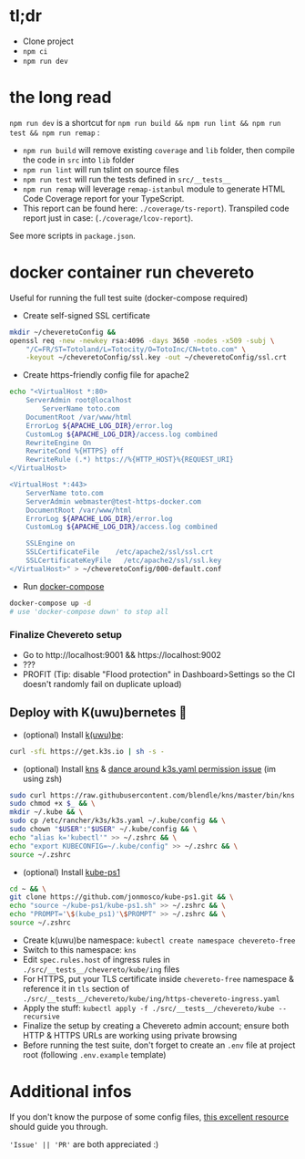 # tl;dr

- Clone project
- `npm ci`
- `npm run dev`

# the long read

`npm run dev` is a shortcut for `npm run build && npm run lint && npm run test && npm run remap` :

- `npm run build` will remove existing `coverage` and `lib` folder, then compile the code in `src` into `lib` folder
- `npm run lint` will run tslint on source files
- `npm run test` will run the tests defined in `src/__tests__`
- `npm run remap` will leverage `remap-istanbul` module to generate HTML Code Coverage report for your TypeScript.
- This report can be found here: `./coverage/ts-report`). Transpiled code report just in case: (`./coverage/lcov-report`).

See more scripts in `package.json`.

# docker container run chevereto

Useful for running the full test suite (docker-compose required)

- Create self-signed SSL certificate

```zsh
mkdir ~/cheveretoConfig &&
openssl req -new -newkey rsa:4096 -days 3650 -nodes -x509 -subj \
    "/C=FR/ST=Totoland/L=Totocity/O=TotoInc/CN=toto.com" \
    -keyout ~/cheveretoConfig/ssl.key -out ~/cheveretoConfig/ssl.crt
```

- Create https-friendly config file for apache2

```zsh
echo "<VirtualHost *:80>
	ServerAdmin root@localhost
        ServerName toto.com
	DocumentRoot /var/www/html
	ErrorLog ${APACHE_LOG_DIR}/error.log
	CustomLog ${APACHE_LOG_DIR}/access.log combined
    RewriteEngine On
    RewriteCond %{HTTPS} off
    RewriteRule (.*) https://%{HTTP_HOST}%{REQUEST_URI}
</VirtualHost>

<VirtualHost *:443>
    ServerName toto.com
    ServerAdmin webmaster@test-https-docker.com
    DocumentRoot /var/www/html
    ErrorLog ${APACHE_LOG_DIR}/error.log
    CustomLog ${APACHE_LOG_DIR}/access.log combined

    SSLEngine on
    SSLCertificateFile    /etc/apache2/ssl/ssl.crt
    SSLCertificateKeyFile   /etc/apache2/ssl/ssl.key
</VirtualHost>" > ~/cheveretoConfig/000-default.conf
```

- Run [docker-compose](https://docs.docker.com/compose/reference/up/)

```zsh
docker-compose up -d
# use 'docker-compose down' to stop all
```

### Finalize Chevereto setup

- Go to http://localhost:9001 && https://localhost:9002
- ???
- PROFIT (Tip: disable "Flood protection" in Dashboard>Settings so the CI doesn't randomly fail on duplicate upload)

## Deploy with K(uwu)bernetes :rocket:

- (optional) Install [k(uwu)be](https://k3s.io/):

```zsh
curl -sfL https://get.k3s.io | sh -s -
```

- (optional) Install [kns](https://github.com/blendle/kns) & [dance around k3s.yaml permission issue](https://github.com/k3s-io/k3s/issues/389#issuecomment-743915680) (im using zsh)

```zsh
sudo curl https://raw.githubusercontent.com/blendle/kns/master/bin/kns -o /usr/local/bin/kns && \
sudo chmod +x $_ && \
mkdir ~/.kube && \
sudo cp /etc/rancher/k3s/k3s.yaml ~/.kube/config && \
sudo chown "$USER":"$USER" ~/.kube/config && \
echo "alias k='kubectl'" >> ~/.zshrc && \
echo "export KUBECONFIG=~/.kube/config" >> ~/.zshrc && \
source ~/.zshrc
```

- (optional) Install [kube-ps1](https://github.com/jonmosco/kube-ps1)

```zsh
cd ~ && \
git clone https://github.com/jonmosco/kube-ps1.git && \
echo "source ~/kube-ps1/kube-ps1.sh" >> ~/.zshrc && \
echo "PROMPT='\$(kube_ps1)'\$PROMPT" >> ~/.zshrc && \
source ~/.zshrc
```

- Create k(uwu)be namespace: `kubectl create namespace chevereto-free`
- Switch to this namespace: `kns`
- Edit `spec.rules.host` of ingress rules in `./src/__tests__/chevereto/kube/ing` files
- For HTTPS, put your TLS certificate inside `chevereto-free` namespace & reference it in `tls` section of `./src/__tests__/chevereto/kube/ing/https-chevereto-ingress.yaml`
- Apply the stuff: `kubectl apply -f ./src/__tests__/chevereto/kube --recursive`
- Finalize the setup by creating a Chevereto admin account; ensure both HTTP & HTTPS URLs are working using private browsing
- Before running the test suite, don't forget to create an `.env` file at project root (following `.env.example` template)

# Additional infos

If you don't know the purpose of some config files, [this excellent resource](https://itnext.io/step-by-step-building-and-publishing-an-npm-typescript-package-44fe7164964c) should guide you through.

`'Issue' || 'PR'` are both appreciated :)
